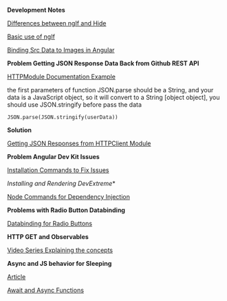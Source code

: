 **Development Notes**

[Differences between ngIf and Hide](https://www.angularjswiki.com/angular/difference-between-ngif-and-hidden-or-displaynone-in-angular/)

[Basic use of ngIf](https://www.angularjswiki.com/angular/understanding-angulars-ngif-else-then-with-examples/)

[Binding Src Data to Images in Angular](https://stackoverflow.com/questions/40797925/how-to-bind-img-src-in-angular-2-in-ngfor)


**Problem Getting JSON Response Data Back from Github REST API**

[HTTPModule Documentation Example](https://www.tutorialspoint.com/angular7/angular7_http_client.htm)

 the first parameters of function JSON.parse should be a String, and your data is a JavaScript object, so it will convert to a String [object object], you should use JSON.stringify before pass the data

`JSON.parse(JSON.stringify(userData))`

**Solution**

[Getting JSON Responses from HTTPClient Module](https://stackoverflow.com/questions/38380462/syntaxerror-unexpected-token-o-in-json-at-position-1)

**Problem Angular Dev Kit Issues**

[Installation Commands to Fix Issues](https://www.thecodebuzz.com/cannot-find-module-angular-devkit-build-angular-package-json/)

*Installing and Rendering DevExtreme**

[Node Commands for Dependency Injection](https://js.devexpress.com/Documentation/Guide/Angular_Components/Getting_Started/Add_DevExtreme_to_an_Angular_CLI_Application/)

**Problems with Radio Button Databinding**

[Databinding for Radio Buttons](https://stackoverflow.com/questions/43095710/how-correctly-bind-data-to-radio-buttons-in-angular2)

**HTTP GET and Observables**

[Video Series Explaining the concepts](https://www.youtube.com/watch?v=vj0kUzKOgGQ)

**Async and JS behavior for Sleeping**

[Article](https://www.sitepoint.com/delay-sleep-pause-wait/)

[Await and Async Functions](https://developer.mozilla.org/en-US/docs/Learn/JavaScript/Asynchronous/Async_await)